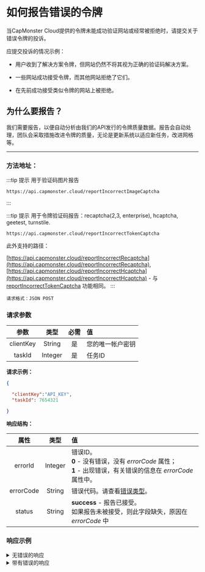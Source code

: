 ﻿# 如何报告错误的令牌

当CapMonster Cloud提供的令牌未能成功验证网站或经常被拒绝时，请提交关于错误令牌的投诉。

应提交投诉的情况示例：

- 用户收到了解决方案令牌，但网站仍然不将其视为正确的验证码解决方案。

- 一些网站成功接受令牌，而其他网站拒绝了它们。

- 在先前成功接受类似令牌的网站上被拒绝。


## **为什么要报告？**

我们需要报告，以便自动分析由我们的API发行的令牌质量数据。报告会自动处理，团队会采取措施改进令牌的质量，无论是更新系统以适应新任务，改进网格等。

---

### **方法地址：**


:::tip 提示 用于验证码图片报告
```http
https://api.capmonster.cloud/reportIncorrectImageCaptcha
```
:::


:::tip 提示 用于令牌验证码报告：recaptcha(2,3, enterprise), hcaptcha, geetest, turnstile.
```http
https://api.capmonster.cloud/reportIncorrectTokenCaptcha
```

此外支持的路径：

[https://api.capmonster.cloud/reportIncorrectRecaptcha](https://api.capmonster.cloud/reportIncorrectRecaptcha),
[https://api.capmonster.cloud/reportIncorrectHcaptcha](https://api.capmonster.cloud/reportIncorrectHcaptcha) - 与 [reportIncorrectTokenCaptcha](https://api.capmonster.cloud/reportIncorrectTokenCaptcha) 功能相同。
:::



`请求格式：JSON POST`

### **请求参数**

|**参数**|**类型**|**必需**|**值**|
| :-: | :-: | :-: | :- |
|clientKey|String|是|您的唯一帐户密钥|
|taskId|Integer|是|任务ID|

**请求示例：**

```json
{

  "clientKey":"API_KEY",
  "taskId": 7654321

}
```

**响应结构：**

|**属性**|**类型**|**值**|
| :-: | :-: | :- |
|errorId|Integer|错误ID。<br />**0** - 没有错误，没有 *errorCode* 属性；<br />**1** - 出现错误，有关错误的信息在 *errorCode* 属性中。|
|errorCode|String|错误代码。请查看[错误类型](./api-errors.md)。|
|status|String|**success** - 报告已接受。<br />如果报告未被接受，则此字段缺失，原因在 *errorCode* 中|

### **响应示例**

<details>
  <summary>
    无错误的响应
  </summary>

```json
{
  "errorId": 0,
  "status": "success"
}
```

</details>

<details>
  <summary>
    带有错误的响应
  </summary>

```json
{
  "errorId": 1,
  "errorCode": "ERROR_KEY_DOES_NOT_EXIST"
}
```

</details>
